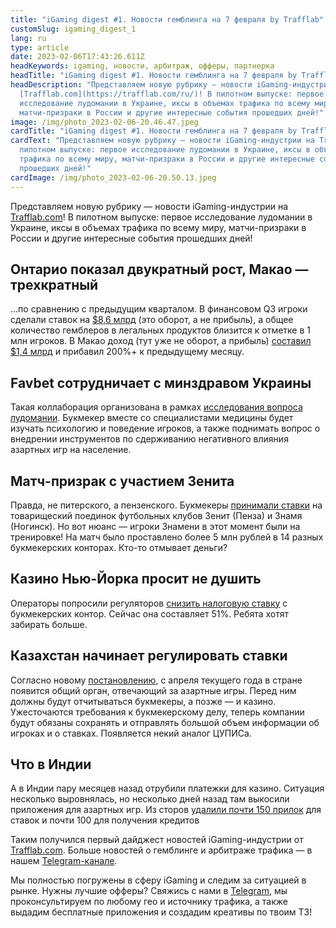 ```yaml
---
title: "iGaming digest #1. Новости гемблинга на 7 февраля by Trafflab"
customSlug: igaming_digest_1
lang: ru
type: article
date: 2023-02-06T17:43:26.611Z
headKeywords: igaming, новости, арбитраж, офферы, партнерка
headTitle: "iGaming digest #1. Новости гемблинга на 7 февраля by Trafflab"
headDescription: "Представляем новую рубрику — новости iGaming-индустрии на
  [Trafflab.com](https://trafflab.com/ru/)! В пилотном выпуске: первое
  исследование лудомании в Украине, иксы в объемах трафика по всему миру,
  матчи-призраки в России и другие интересные события прошедших дней!"
image: /img/photo_2023-02-06-20.46.47.jpeg
cardTitle: "iGaming digest #1. Новости гемблинга на 7 февраля by Trafflab"
cardText: "Представляем новую рубрику — новости iGaming-индустрии на Trafflab! В
  пилотном выпуске: первое исследование лудомании в Украине, иксы в объемах
  трафика по всему миру, матчи-призраки в России и другие интересные события
  прошедших дней!"
cardImage: /img/photo_2023-02-06-20.50.13.jpeg
---
```

Представляем новую рубрику — новости iGaming-индустрии на [Trafflab.com](https://trafflab.com/ru/)! В пилотном выпуске: первое исследование лудомании в Украине, иксы в объемах трафика по всему миру, матчи-призраки в России и другие интересные события прошедших дней!

## Онтарио показал двукратный рост, Макао — трехкратный

…по сравнению с предыдущим кварталом. В финансовом Q3 игроки сделали ставок на [$8,6 млрд](https://igamingnext.com/news/ontario-online-casino-q3/) (это оборот, а не прибыль), а общее количество гемблеров в легальных продуктов близится к отметке в 1 млн игроков. В Макао доход (тут уже не оборот, а прибыль) [составил $1,4 млрд](https://www.ggrasia.com/january-travel-easing-cny-sees-macau-ggr-up-229pct-m-o-m/) и прибавил 200%+ к предыдущему месяцу. 

## Favbet сотрудничает с минздравом Украины

Такая коллаборация организована в рамках [исследования вопроса лудомании](https://tsn.ua/ru/amp/ukrayina/minzdrav-pri-podderzhke-favbet-nachal-pervoe-v-strane-issledovanie-igrovoy-zavisimosti-2257618.html). Букмекер вместе со специалистами медицины будет изучать психологию и поведение игроков, а также поднимать вопрос о внедрении инструментов по сдерживанию негативного влияния азартных игр на население.

## Матч-призрак с участием Зенита

Правда, не питерского, а пензенского. Букмекеры [принимали ставки](https://bookmaker-ratings.ru/news/bukmekery-ne-zametili-podozritel-noj-aktivnosti-v-tovarishheskom-matche-zenit-znamya/) на товарищеский поединок футбольных клубов Зенит (Пенза) и Знамя (Ногинск). Но вот нюанс — игроки Знамени в этот момент были на тренировке! На матч было проставлено более 5 млн рублей в 14 разных букмекерских конторах. Кто-то отмывает деньги?

## Казино Нью-Йорка просит не душить

Операторы попросили регуляторов [снизить налоговую ставку](https://www.gamblingnews.com/news/fanduel-and-draftkings-call-for-lower-tax-rates-on-ggr-in-new-york/) с букмекерских контор. Сейчас она составляет 51%. Ребята хотят забирать больше.

## Казахстан начинает регулировать ставки

Согласно новому [постановлению](https://kz.kursiv.media/2023-02-01/zhnr-bukmekery/), с апреля текущего года в стране появится общий орган, отвечающий за азартные игры. Перед ним должны будут отчитываться букмекеры, а позже — и казино. Ужесточаются требования к букмекерскому делу, теперь компании будут обязаны сохранять и отправлять большой объем информации об игроках и о ставках. Появляется некий аналог ЦУПИСа.

## Что в Индии

А в Индии пару месяцев назад отрубили платежки для казино. Ситуация несколько выровнялась, но несколько дней назад там выкосили приложения для азартных игр. Из сторов [удалили почти 150 прилок](https://www.news18.com/news/india/in-major-action-govt-moves-to-ban-138-betting-apps-94-loan-apps-with-china-links-exclusive-6999823.html) для ставок и почти 100 для получения кредитов

Таким получился первый дайджест новостей iGaming-индустрии от [Trafflab.com](https://trafflab.com/ru/). Больше новостей о гемблинге и арбитраже трафика — в нашем [Telegram-канале](https://t.me/+kScmbJGNhIcwOWI0).

Мы полностью погружены в сферу iGaming и следим за ситуацией в рынке. Нужны лучшие офферы? Свяжись с нами в [Telegram](https://t.me/trafflab_cpa), мы проконсультируем по любому гео и источнику трафика, а также выдадим бесплатные приложения и создадим креативы по твоим ТЗ!